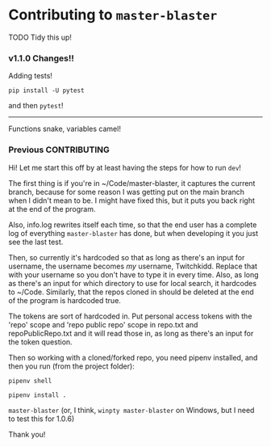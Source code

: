 # Contributing to `master-blaster`

TODO Tidy this up!

### v1.1.0 Changes!!

Adding tests!

`pip install -U pytest`

and then `pytest`!

---

Functions snake, variables camel!

### Previous CONTRIBUTING

Hi! Let me start this off by at least having the steps for how to run `dev`!

The first thing is if you're in ~/Code/master-blaster, it captures the current branch, because for some reason I was getting put on the main branch when I didn't mean to be. I might have fixed this, but it puts you back right at the end of the program.

Also, info.log rewrites itself each time, so that the end user has a complete log of everything `master-blaster` has done, but when developing it you just see the last test.

Then, so currently it's hardcoded so that as long as there's an input for username, the username becomes _my_ username, Twitchkidd. Replace that with your username so you don't have to type it in every time. Also, as long as there's an input for which directory to use for local search, it hardcodes to ~/Code. Similarly, that the repos cloned in should be deleted at the end of the program is hardcoded true.

The tokens are sort of hardcoded in. Put personal access tokens with the 'repo' scope and 'repo public repo' scope in repo.txt and repoPublicRepo.txt and it will read those in, as long as there's an input for the token question.

Then so working with a cloned/forked repo, you need pipenv installed, and then you run (from the project folder):

`pipenv shell`

`pipenv install .`

`master-blaster` (or, I think, `winpty master-blaster` on Windows, but I need to test this for 1.0.6)

Thank you!
